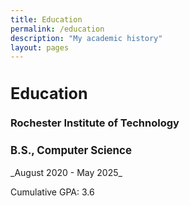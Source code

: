 ```yaml
---
title: Education
permalink: /education
description: "My academic history"
layout: pages
---
```


<h2 style="font-size:180%"> Education </h2>

<h3> Rochester Institute of Technology </h3>
<h3 style="font-size:120%"> B.S., Computer Science </h3>
_August 2020 - May 2025_

<p> Cumulative GPA: 3.6 </p>